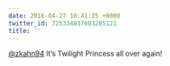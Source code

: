 ```yaml
---
date: 2016-04-27 10:41:25 +0000
twitter_id: 725334037603205121
title: ''
---
```


<!-- Tweet at https://twitter.com/statuses/725332783535677443 is either deleted or protected. -->

[@zkahn94](https://twitter.com/zkahn94) It’s Twilight Princess all over again!
